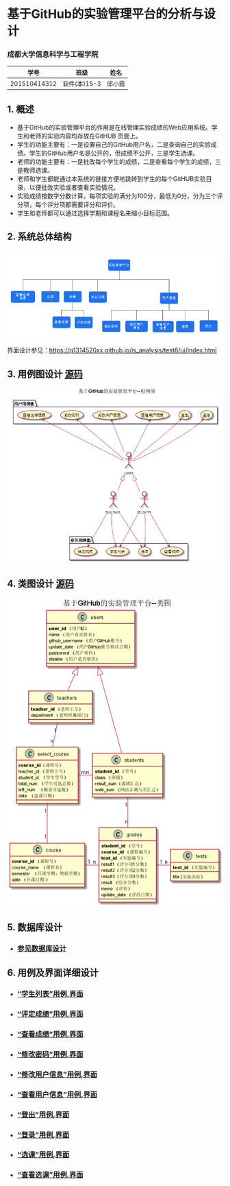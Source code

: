 ﻿<!-- markdownlint-disable MD033-->
<!-- 禁止MD033类型的警告 https://www.npmjs.com/package/markdownlint -->

# 基于GitHub的实验管理平台的分析与设计

### 成都大学信息科学与工程学院

|学号|班级|姓名|
|:-------:|:-------------: | :----------:|
|201510414312|软件(本)15-3|邱小霞|

## 1. 概述
- 基于GitHub的实验管理平台的作用是在线管理实验成绩的Web应用系统。学生和老师的实验内容均存放在GitHUB
页面上。
- 学生的功能主要有：一是设置自己的GitHub用户名，二是查询自己的实验成绩。学生的GitHub用户名是公开的，但成绩不公开，三是学生选课。
- 老师的功能主要有：一是批改每个学生的成绩，二是查看每个学生的成绩，三是教师选课。
- 老师和学生都能通过本系统的链接方便地跳转到学生的每个GitHUB实验目录，以便批改实验或者查看实验情况。
- 实验成绩按数字分数计算，每项实验的满分为100分，最低为0分，分为三个评分项，每个评分项都需要评分和评价。
- 学生和老师都可以通过选择学期和课程名来缩小目标范围。
    
## 2. 系统总体结构
![](系统总体结构.png)

界面设计参见：https://q1314520xx.github.io/is_analysis/test6/ui/index.html
    
## 3. 用例图设计 [源码](src/UseCase.puml)
![](UseCase.png)

## 4. 类图设计 [源码](src/class.puml)
![](./class.png)

## 5. 数据库设计
- ### [参见数据库设计](./数据库设计.md)

## 6. 用例及界面详细设计
- ### [“学生列表”用例](./用例/学生列表.md),[界面](https://q1314520xx.github.io/is_analysis/test6/ui/index.html)
- ### [“评定成绩”用例](./用例/评定成绩.md),[界面](https://q1314520xx.github.io/is_analysis/test6/ui/评定成绩.html)
- ### [“查看成绩”用例](./用例/查看成绩.md),[界面](https://q1314520xx.github.io/is_analysis/test6/ui/查看成绩.html)
- ### [“修改密码”用例](./用例/修改密码.md),[界面](https://q1314520xx.github.io/is_analysis/test6/ui/顶部菜单.html)
- ### [“修改用户信息”用例](./用例/修改用户信息.md),[界面](https://q1314520xx.github.io/is_analysis/test6/ui/顶部菜单.html)
- ### [“查看用户信息”用例](./用例/查看用户信息.md),[界面](https://q1314520xx.github.io/is_analysis/test6/ui/顶部菜单.html)
- ### [“登出”用例](./用例/登出.md),[界面](https://q1314520xx.github.io/is_analysis/test6/ui/顶部菜单.html)
- ### [“登录”用例](./用例/登录.md),[界面](https://q1314520xx.github.io/is_analysis/test6/ui/登录.html)
- ### [“选课”用例](./用例/选课.md),[界面](https://q1314520xx.github.io/is_analysis/test6/ui/选课.html) 
- ### [“查看选课”用例](./用例/查看选课信息.md),[界面](https://q1314520xx.github.io/is_analysis/test6/ui/查看选课信息.html)  